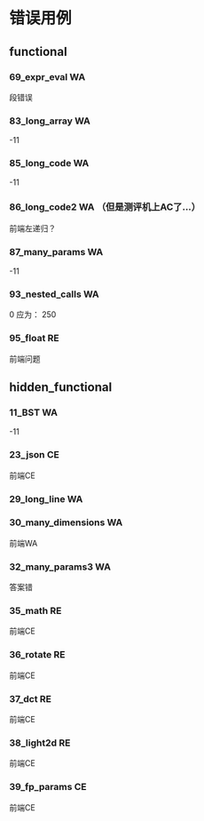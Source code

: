 # 错误用例

## functional


### 69_expr_eval WA

段错误

### 83_long_array WA

-11

### 85_long_code WA

-11

### 86_long_code2 WA （但是测评机上AC了...）

前端左递归？

### 87_many_params WA

-11


### 93_nested_calls WA

0
应为：
250

### 95_float RE

前端问题


## hidden_functional

### 11_BST WA

-11


### 23_json CE

前端CE

### 29_long_line WA

### 30_many_dimensions WA

前端WA

### 32_many_params3 WA

答案错

### 35_math RE

前端CE

### 36_rotate RE

前端CE

### 37_dct RE

前端CE

### 38_light2d RE

前端CE

### 39_fp_params CE

前端CE

